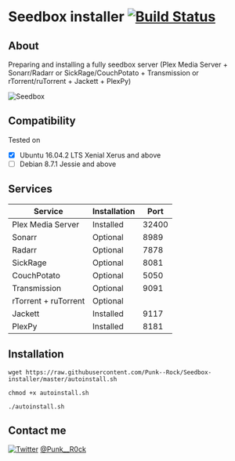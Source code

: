 # Seedbox installer [![Build Status](https://travis-ci.org/Punk--Rock/Seedbox-installer.svg?branch=master)](https://travis-ci.org/Punk--Rock/Seedbox-installer)

## About

Preparing and installing a fully seedbox server (Plex Media Server + Sonarr/Radarr or SickRage/CouchPotato + Transmission or rTorrent/ruTorrent + Jackett + PlexPy)

![Seedbox](http://i.imgur.com/VhrGlvn.png)

## Compatibility

Tested on 

* [x] Ubuntu 16.04.2 LTS Xenial Xerus and above
* [ ] Debian 8.7.1 Jessie and above

## Services

Service                | Installation   | Port
---------------------- | -------------- | -------
Plex Media Server      | Installed      | 32400
Sonarr                 | Optional       | 8989
Radarr                 | Optional       | 7878
SickRage               | Optional       | 8081
CouchPotato            | Optional       | 5050
Transmission           | Optional       | 9091
rTorrent + ruTorrent   | Optional       | 
Jackett                | Installed      | 9117
PlexPy                 | Installed      | 8181

## Installation

```shell
wget https://raw.githubusercontent.com/Punk--Rock/Seedbox-installer/master/autoinstall.sh

chmod +x autoinstall.sh

./autoinstall.sh
```

## Contact me

[![Twitter](https://cdn1.iconfinder.com/data/icons/logotypes/32/twitter-24.png)](https://twitter.com/Punk__R0ck) [@Punk__R0ck](https://twitter.com/Punk__R0ck)
